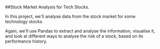 ##Stock Market Analysis for Tech Stocks.

In this project, we'll analyse data from the stock market for some technology stocks.

Again, we'll use Pandas to extract and analyse the information, visualise it, and look at different ways to analyse the risk of a stock, based on its performance history.

